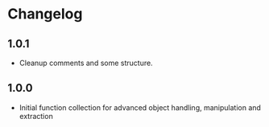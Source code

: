 # Changelog

## 1.0.1
 - Cleanup comments and some structure.

## 1.0.0
 - Initial function collection for advanced object handling, manipulation and extraction
